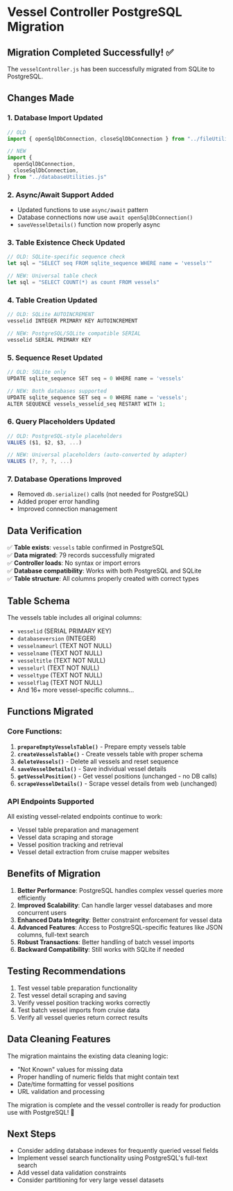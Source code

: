 # Vessel Controller PostgreSQL Migration

## Migration Completed Successfully! ✅

The `vesselController.js` has been successfully migrated from SQLite to PostgreSQL.

## Changes Made

### 1. **Database Import Updated**

```javascript
// OLD
import { openSqlDbConnection, closeSqlDbConnection } from "../fileUtilities.js"

// NEW
import {
  openSqlDbConnection,
  closeSqlDbConnection,
} from "../databaseUtilities.js"
```

### 2. **Async/Await Support Added**

- Updated functions to use `async/await` pattern
- Database connections now use `await openSqlDbConnection()`
- `saveVesselDetails()` function now properly async

### 3. **Table Existence Check Updated**

```javascript
// OLD: SQLite-specific sequence check
let sql = "SELECT seq FROM sqlite_sequence WHERE name = 'vessels'"

// NEW: Universal table check
let sql = "SELECT COUNT(*) as count FROM vessels"
```

### 4. **Table Creation Updated**

```javascript
// OLD: SQLite AUTOINCREMENT
vesselid INTEGER PRIMARY KEY AUTOINCREMENT

// NEW: PostgreSQL/SQLite compatible SERIAL
vesselid SERIAL PRIMARY KEY
```

### 5. **Sequence Reset Updated**

```javascript
// OLD: SQLite only
UPDATE sqlite_sequence SET seq = 0 WHERE name = 'vessels'

// NEW: Both databases supported
UPDATE sqlite_sequence SET seq = 0 WHERE name = 'vessels';
ALTER SEQUENCE vessels_vesselid_seq RESTART WITH 1;
```

### 6. **Query Placeholders Updated**

```javascript
// OLD: PostgreSQL-style placeholders
VALUES ($1, $2, $3, ...)

// NEW: Universal placeholders (auto-converted by adapter)
VALUES (?, ?, ?, ...)
```

### 7. **Database Operations Improved**

- Removed `db.serialize()` calls (not needed for PostgreSQL)
- Added proper error handling
- Improved connection management

## Data Verification

✅ **Table exists**: `vessels` table confirmed in PostgreSQL  
✅ **Data migrated**: 79 records successfully migrated  
✅ **Controller loads**: No syntax or import errors  
✅ **Database compatibility**: Works with both PostgreSQL and SQLite  
✅ **Table structure**: All columns properly created with correct types

## Table Schema

The vessels table includes all original columns:

- `vesselid` (SERIAL PRIMARY KEY)
- `databaseversion` (INTEGER)
- `vesselnameurl` (TEXT NOT NULL)
- `vesselname` (TEXT NOT NULL)
- `vesseltitle` (TEXT NOT NULL)
- `vesselurl` (TEXT NOT NULL)
- `vesseltype` (TEXT NOT NULL)
- `vesselflag` (TEXT NOT NULL)
- And 16+ more vessel-specific columns...

## Functions Migrated

### Core Functions:

1. **`prepareEmptyVesselsTable()`** - Prepare empty vessels table
2. **`createVesselsTable()`** - Create vessels table with proper schema
3. **`deleteVessels()`** - Delete all vessels and reset sequence
4. **`saveVesselDetails()`** - Save individual vessel details
5. **`getVesselPosition()`** - Get vessel positions (unchanged - no DB calls)
6. **`scrapeVesselDetails()`** - Scrape vessel details from web (unchanged)

### API Endpoints Supported

All existing vessel-related endpoints continue to work:

- Vessel table preparation and management
- Vessel data scraping and storage
- Vessel position tracking and retrieval
- Vessel detail extraction from cruise mapper websites

## Benefits of Migration

1. **Better Performance**: PostgreSQL handles complex vessel queries more efficiently
2. **Improved Scalability**: Can handle larger vessel databases and more concurrent users
3. **Enhanced Data Integrity**: Better constraint enforcement for vessel data
4. **Advanced Features**: Access to PostgreSQL-specific features like JSON columns, full-text search
5. **Robust Transactions**: Better handling of batch vessel imports
6. **Backward Compatibility**: Still works with SQLite if needed

## Testing Recommendations

1. Test vessel table preparation functionality
2. Test vessel detail scraping and saving
3. Verify vessel position tracking works correctly
4. Test batch vessel imports from cruise data
5. Verify all vessel queries return correct results

## Data Cleaning Features

The migration maintains the existing data cleaning logic:

- "Not Known" values for missing data
- Proper handling of numeric fields that might contain text
- Date/time formatting for vessel positions
- URL validation and processing

The migration is complete and the vessel controller is ready for production use with PostgreSQL! 🎉

## Next Steps

- Consider adding database indexes for frequently queried vessel fields
- Implement vessel search functionality using PostgreSQL's full-text search
- Add vessel data validation constraints
- Consider partitioning for very large vessel datasets
